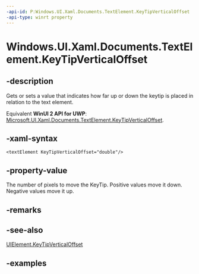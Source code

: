```yaml
---
-api-id: P:Windows.UI.Xaml.Documents.TextElement.KeyTipVerticalOffset
-api-type: winrt property
---
```


<!-- Property syntax.
public double KeyTipVerticalOffset { get;  set; }
-->

# Windows.UI.Xaml.Documents.TextElement.KeyTipVerticalOffset

## -description
Gets or sets a value that indicates how far up or down the keytip is placed in relation to the text element.

Equivalent **WinUI 2 API for UWP**: [Microsoft.UI.Xaml.Documents.TextElement.KeyTipVerticalOffset](/windows/winui/api/microsoft.ui.xaml.documents.textelement.keytipverticaloffset).

## -xaml-syntax
```xaml
<textElement KeyTipVerticalOffset="double"/>
```

## -property-value
The number of pixels to move the KeyTip. Positive values move it down. Negative values move it up.

## -remarks

## -see-also
[UIElement.KeyTipVerticalOffset](./../windows.ui.xaml/uielement_keytipverticaloffset.md)

## -examples

